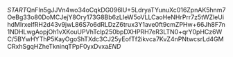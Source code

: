 $START$QnFIn5gJJVn4wo34oCqkDG096lU+5LdryaTYunuXc016ZpnAK5hnm7OeBg33o80DoMCJejY8Ory173G8Bb6zLIeW5oVLLCaoHeNHrPrr7z5tWZleUihdMIrxelfRH2d43v9jwL86S7o6dRLDzZ6trux3Y1ave0ft9cmZPHw+66Jh8F7n1NDHLwgAopjOh1vXKouUPVhTclp250bpDXHPRH7eR3LTN0+qrY0pHCz6WC/5BYwHYThP5KayOgoShTXdc3CJ25yEofTf2ikvca7KvZ4nPNtwcsrLd4GMCRxhSgqHZheTkninqTPpF0yxDvxa$END$